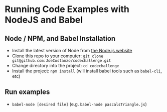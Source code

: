 # Running Code Examples with NodeJS and Babel

## Node / NPM, and Babel Installation

- Install the latest version of Node from [the Node.js website](https://nodejs.org)
- Clone this repo to your computer: `git clone git@github.com:JoeCostanzo/codechallenge.git`
- Change directory into the project: `cd codechallenge`
- Install the project: `npm install` (will install babel tools such as `babel-cli`, etc)

## Run examples

- `babel-node [desired file]` (e.g. `babel-node pascalsTriangle.js`)
